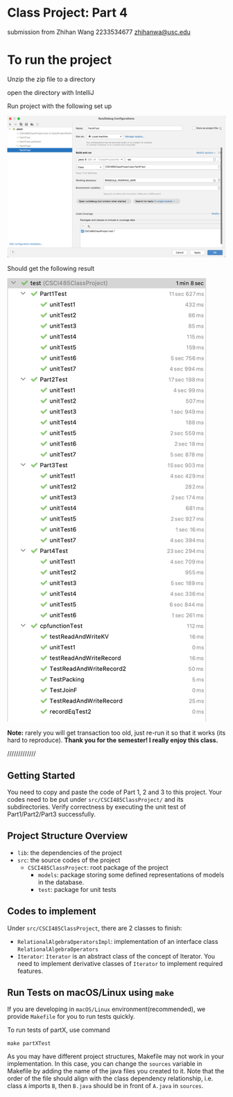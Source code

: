 # Class Project: Part 4

submission from Zhihan Wang 2233534677 zhihanwa@usc.edu

# To run the project

Unzip the zip file to a directory

open the directory with IntelliJ

Run project with the following set up

![image-20230504233510120](assets/image-20230504233510120.png)

Should get the following result

![image-20230504235055123](assets/image-20230504235055123.png)

**Note:** rarely you will get transaction too old, just re-run it so that it works (its hard to reproduce). **Thank you for the semester! I really enjoy this class.**

/////////////

## Getting Started

You need to copy and paste the code of Part 1, 2 and 3 to this project. 
Your codes need to be put under `src/CSCI485ClassProject/` and its subdirectories. 
Verify correctness by executing the unit test of Part1/Part2/Part3 successfully.

## Project Structure Overview

- `lib`: the dependencies of the project
- `src`: the source codes of the project
  - `CSCI485ClassProject`: root package of the project
    - `models`: package storing some defined representations of models in the database.
    - `test`: package for unit tests
    
## Codes to implement
Under `src/CSCI485ClassProject`, there are 2 classes to finish:
- `RelationalAlgebraOperatorsImpl`: implementation of an interface class `RelationalAlgebraOperators`
- `Iterator`: `Iterator` is an abstract class of the concept of Iterator. 
You need to implement derivative classes of `Iterator` to implement required features.

## Run Tests on macOS/Linux using `make`

If you are developing in `macOS/Linux` environment(recommended), we provide `Makefile` for you to run tests quickly.

To run tests of partX, use command
```shell
make partXTest
```

As you may have different project structures, Makefile may not work in your implementation. In this case, you can change the `sources` variable in Makefile by adding the name of the java files you created to it.
Note that the order of the file should align with the class dependency relationship, i.e. class `A` imports `B`, then `B.java` should be in front of `A.java` in `sources`.
